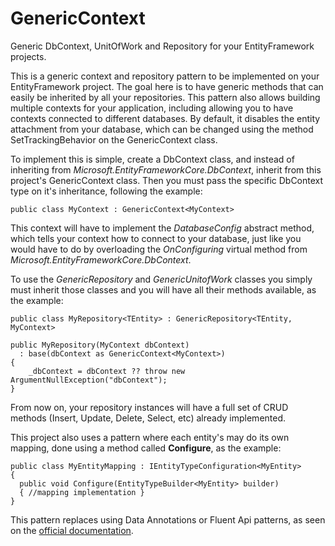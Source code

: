# GenericContext
Generic DbContext, UnitOfWork and Repository for your EntityFramework projects.

This is a generic context and repository pattern to be implemented on your EntityFramework project.
The goal here is to have generic methods that can easily be inherited by all your repositories. This pattern also allows building multiple contexts for your application, including allowing you to have contexts connected to different databases.
By default, it disables the entity attachment from your database, which can be changed using the method SetTrackingBehavior on the GenericContext class.

To implement this is simple, create a DbContext class, and instead of inheriting from *Microsoft.EntityFrameworkCore.DbContext*, inherit from this project's GenericContext class. Then you must pass the specific DbContext type on it's inheritance, following the example:

```
public class MyContext : GenericContext<MyContext>
```

This context will have to implement the *DatabaseConfig* abstract method, which tells your context how to connect to your database, just like you would have to do by overloading the *OnConfiguring* virtual method from *Microsoft.EntityFrameworkCore.DbContext*.

To use the *GenericRepository* and *GenericUnitofWork* classes you simply must inherit those classes and you will have all their methods available, as the example:

```
public class MyRepository<TEntity> : GenericRepository<TEntity, MyContext>

public MyRepository(MyContext dbContext)
  : base(dbContext as GenericContext<MyContext>)
{
    _dbContext = dbContext ?? throw new ArgumentNullException("dbContext");
}
```
From now on, your repository instances will have a full set of CRUD methods (Insert, Update, Delete, Select, etc) already implemented.

This project also uses a pattern where each entity's may do its own mapping, done using a method called **Configure**, as the example:

```
public class MyEntityMapping : IEntityTypeConfiguration<MyEntity>
{
  public void Configure(EntityTypeBuilder<MyEntity> builder)
  { //mapping implementation }
}
```

This pattern replaces using Data Annotations or Fluent Api patterns, as seen on the [official documentation](https://docs.microsoft.com/en-us/ef/core/modeling/relational/columns).
